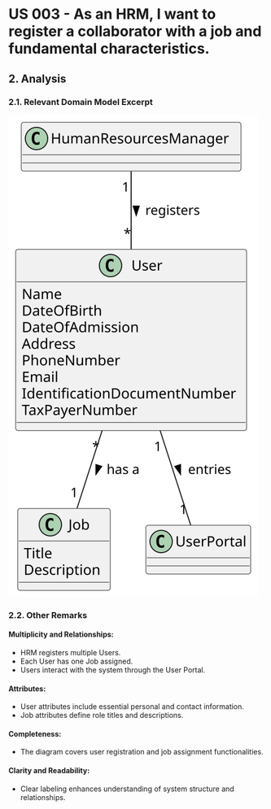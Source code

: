 # US 003 - As an HRM, I want to register a collaborator with a job and fundamental characteristics.
## 2. Analysis

### 2.1. Relevant Domain Model Excerpt

![Domain Model](svg/us003-domain-model.svg)

### 2.2. Other Remarks

#### Multiplicity and Relationships:

- HRM registers multiple Users.
- Each User has one Job assigned.
- Users interact with the system through the User Portal.
 
#### Attributes:

- User attributes include essential personal and contact information.
- Job attributes define role titles and descriptions.

#### Completeness:

- The diagram covers user registration and job assignment functionalities.

#### Clarity and Readability:

- Clear labeling enhances understanding of system structure and relationships.